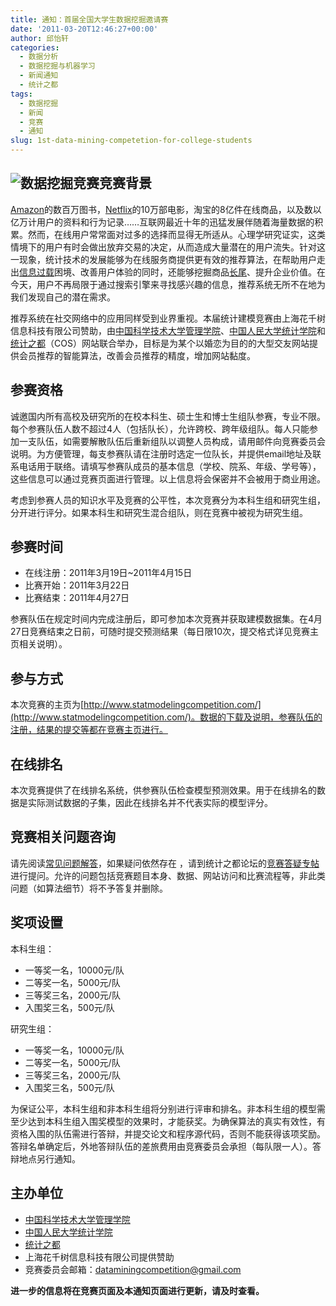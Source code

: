 ```yaml
---
title: 通知：首届全国大学生数据挖掘邀请赛
date: '2011-03-20T12:46:27+00:00'
author: 邱怡轩
categories:
  - 数据分析
  - 数据挖掘与机器学习
  - 新闻通知
  - 统计之都
tags:
  - 数据挖掘
  - 新闻
  - 竞赛
  - 通知
slug: 1st-data-mining-competetion-for-college-students
---
```


## ![数据挖掘竞赛](https://cos.name/wp-content/uploads/2011/03/DataMiningCompetetion.png)竞赛背景

[Amazon](http://www.yuanhuaibin.com/?p=727)的数百万图书，[Netflix](http://en.wikipedia.org/wiki/Netflix_Prize)的10万部电影，淘宝的8亿件在线商品，以及数以亿万计用户的资料和行为记录……互联网最近十年的迅猛发展伴随着海量数据的积累。然而，在线用户常常面对过多的选择而显得无所适从。心理学研究证实，这类情境下的用户有时会做出放弃交易的决定，从而造成大量潜在的用户流失。针对这一现象，统计技术的发展能够为在线服务商提供更有效的推荐算法，在帮助用户走出[信息过载](http://www.columbia.edu/%7Ess957/whenchoice.html)困境、改善用户体验的同时，还能够挖掘商品[长尾](http://en.wikipedia.org/wiki/Long_Tail)、提升企业价值。在今天，用户不再局限于通过搜索引擎来寻找感兴趣的信息，推荐系统无所不在地为我们发现自己的潜在需求。

推荐系统在社交网络中的应用同样受到业界重视。本届统计建模竞赛由上海花千树信息科技有限公司赞助，由[中国科学技术大学管理学院](http://stat.ustc.edu.cn/)、[中国人民大学统计学院](http://stat.ruc.edu.cn/cn/)和[统计之都](../)（COS）网站联合举办，目标是为某个以婚恋为目的的大型交友网站提供会员推荐的智能算法，改善会员推荐的精度，增加网站黏度。

## 参赛资格

诚邀国内所有高校及研究所的在校本科生、硕士生和博士生组队参赛，专业不限。每个参赛队伍人数不超过4人（包括队长），允许跨校、跨年级组队。每人只能参加一支队伍，如需要解散队伍后重新组队以调整人员构成，请用邮件向竞赛委员会说明。为方便管理，每支参赛队请在注册时选定一位队长，并提供email地址及联系电话用于联络。请填写参赛队成员的基本信息（学校、院系、年级、学号等），这些信息可以通过竞赛页面进行管理。以上信息将会保密并不会被用于商业用途。

考虑到参赛人员的知识水平及竞赛的公平性，本次竞赛分为本科生组和研究生组，分开进行评分。如果本科生和研究生混合组队，则在竞赛中被视为研究生组。

## 参赛时间

  * 在线注册：2011年3月19日~2011年4月15日
  * 比赛开始：2011年3月22日
  * 比赛结束：2011年4月27日

参赛队伍在规定时间内完成注册后，即可参加本次竞赛并获取建模数据集。在4月27日竞赛结束之日前，可随时提交预测结果（每日限10次，提交格式详见竞赛主页相关说明）。

## 参与方式

本次竞赛的主页为[http://www.statmodelingcompetition.com/](http://www.statmodelingcompetition.com/)。数据的下载及说明，参赛队伍的注册，结果的提交等都在竞赛主页进行。

## 在线排名

本次竞赛提供了在线排名系统，供参赛队伍检查模型预测效果。用于在线排名的数据是实际测试数据的子集，因此在线排名并不代表实际的模型评分。

## 竞赛相关问题咨询

请先阅读[常见问题解答](http://www.statmodelingcompetition.com/faq.html "常见问题解答")，如果疑问依然存在 ，请到统计之都论坛的[竞赛答疑专帖](https://cos.name/cn/topic/103779)进行提问。允许的问题包括竞赛题目本身、数据、网站访问和比赛流程等，非此类问题（如算法细节）将不予答复并删除。

## 奖项设置

本科生组：

  * 一等奖一名，10000元/队
  * 二等奖一名，5000元/队
  * 三等奖三名，2000元/队
  * 入围奖三名，500元/队

研究生组：

  * 一等奖一名，10000元/队
  * 二等奖一名，5000元/队
  * 三等奖三名，2000元/队
  * 入围奖三名，500元/队

为保证公平，本科生组和非本科生组将分别进行评审和排名。非本科生组的模型需至少达到本科生组入围奖模型的效果时，才能获奖。为确保算法的真实有效性，有资格入围的队伍需进行答辩，并提交论文和程序源代码，否则不能获得该项奖励。答辩名单确定后，外地答辩队伍的差旅费用由竞赛委员会承担（每队限一人）。答辩地点另行通知。

## 主办单位

  * [中国科学技术大学管理学院](http://stat.ustc.edu.cn/)
  * [中国人民大学统计学院](http://stat.ruc.edu.cn/cn/)
  * [统计之都](https://cos.name/)
  * 上海花千树信息科技有限公司提供赞助
  * 竞赛委员会邮箱：[dataminingcompetition@gmail.com](mailto:dataminingcompetition@gmail.com)

**进一步的信息将在竞赛页面及本通知页面进行更新，请及时查看。**
